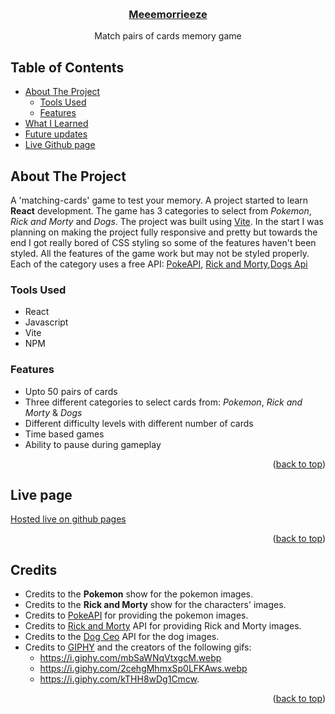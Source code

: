 <a name="top"></a>

<br />

<h3 align="center">
  <a href="https://imaginepog.github.io/memory-game/">Meeemorrieeze</a>
</h3>
  <p align="center">
   Match pairs of cards memory game
  </p>
</div>

## Table of Contents

- [About The Project](#about-the-project)
  - [Tools Used](#tools-used)
  - [Features](#features)
- [What I Learned](#what-i-learned)
- [Future updates](#future-updates)
- [Live Github page](#live-github-page)

## About The Project

A 'matching-cards' game to test your memory. A project started to learn **React** development. The game has 3 categories to select from _Pokemon_, _Rick and Morty_ and _Dogs_. The project was built using [Vite][vite]. In the start I was planning on making the project fully responsive and pretty but towards the end I got really bored of CSS styling so some of the features haven't been styled. All the features of the game work but may not be styled properly. Each of the category uses a free API: [PokeAPI][pokeapi], [Rick and Morty][rickmortapi],[Dogs Api][dogapi]

### Tools Used

- React
- Javascript
- Vite
- NPM

### Features

- Upto 50 pairs of cards
- Three different categories to select cards from: _Pokemon_, _Rick and Morty_ & _Dogs_
- Different difficulty levels with different number of cards
- Time based games
- Ability to pause during gameplay

<p align="right">(<a href="#top">back to top</a>)</p>

## Live page

[Hosted live on github pages][gh-page]

<p align="right">(<a href="#top">back to top</a>)</p>

## Credits

- Credits to the **Pokemon** show for the pokemon images.
- Credits to the **Rick and Morty** show for the characters' images.
- Credits to [PokeAPI][pokeapi] for providing the pokemon images.
- Credits to [Rick and Morty][rickmortapi] API for providing Rick and Morty images.
- Credits to the [Dog Ceo][dogapi] API for the dog images.
- Credits to [GIPHY] and the creators of the following gifs:
  - https://i.giphy.com/mbSaWNqVtxgcM.webp
  - https://i.giphy.com/2cehgMhmxSp0LFKAws.webp
  - https://i.giphy.com/kTHH8wDg1Cmcw.

<p align="right">(<a href="#top">back to top</a>)</p>

<!-- LINKS -->

[giphy]: https://giphy.com/
[pokeapi]: https://pokeapi.co/
[rickmortapi]: https://rickandmortyapi.com/
[dogapi]: https://dog.ceo/dog-api/
[vite]: https://vitejs.dev/
[gh-page]: https://imaginepog.github.io/memory-game/
